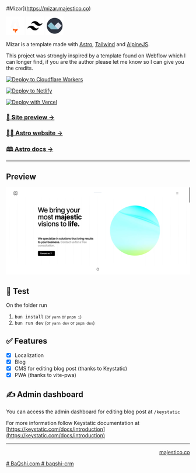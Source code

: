 #Mizar](https://mizar.majestico.co)

<a href="https://astro.build/">![Astro](.github/images/astro-icon.png)</a>
<a href="https://tailwindcss.com/">![Tailwind](.github/images/tailwind-icon.png)</a>
<a href="https://alpinejs.dev/">![Alpine js](.github/images/alpine-icon.png)</a>

Mizar is a template made with [Astro](https://astro.build), [Tailwind](https://tailwindcss.com/) and [AlpineJS](https://alpinejs.dev/).

This project was strongly inspired by a template found on Webflow which I can longer find, if you are the author please let me know so I can give you the credits.

[![Deploy to Cloudflare Workers](https://deploy.workers.cloudflare.com/button)](https://deploy.workers.cloudflare.com/?url=https://github.com/majesticooss/mizar)

[![Deploy to Netlify](https://www.netlify.com/img/deploy/button.svg)](https://app.netlify.com/start/deploy?repository=https://github.com/majesticooss/mizar)

[![Deploy with Vercel](https://vercel.com/button)](https://vercel.com/new/clone?repository-url=https://github.com/majesticooss/mizar)


### [🧪 Site preview →](https://mizar.majestico.co)

### [🧑‍🚀 Astro website →](https://astro.build/)

### [🕮 Astro docs →](https://docs.astro.build/en/getting-started/)

---

## Preview

![Astros Preview](.github/images/screenshot.png)

## 🧪 Test

On the folder run

1. `bun install`  <small>(or `yarn` or `pnpm i`)</small>
2. `bun run dev`  <small>(or `yarn dev` or `pnpm dev`)</small>

## ✅ Features

- [x] Localization
- [x] Blog
- [x] CMS for editing blog post (thanks to Keystatic)
- [x] PWA (thanks to vite-pwa)

## ✍️ Admin dashboard

You can access the admin dashboard for editing blog post at `/keystatic`

For more information follow Keystatic documentation at [https://keystatic.com/docs/introduction](https://keystatic.com/docs/introduction)


---

<p align="right"><a href="https://majestico.co" target="_blank">majestico.co</p>
# BaQshi.com
# baqshi-crm
